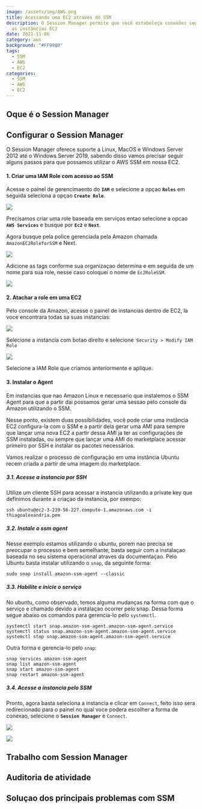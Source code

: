 ```yaml
---
image: /assets/img/AWS.png
title: Acessando uma EC2 atraves do SSM
description: O Session Manager permite que você estabeleça conexões seguras para
  as instâncias EC2
date: 2021-11-06
category: aws
background: "#FF9900"
tags:
  - SSM
  - AWS
  - EC2
categories:
  - SSM
  - AWS
  - EC2
---
```

## Oque é o Session Manager

## Configurar o Session Manager

O Session Manager oferece suporte a Linux, MacOS e Windows Server 2012 até o Windows Server 2019, sabendo disso vamos precisar seguir alguns passos para que possamos utilizar o AWS SSM em nossa EC2.

#### 1. Criar uma IAM Role com acesso ao SSM

Acesse o painel de gerencimaento do **`IAM`** e selecione a opçao **`Roles`** em seguida seleciona a opçao **`Create Role`**.

![](/assets/img/create-role.png)

Precisamos criar uma role baseada em serviços entao selecione a opcao **`AWS Services`** e busque por **`Ec2`** e **`Next`**.

Agora busque pela police gerenciada pela Amazon chamada `AmazonEC2RoleforSSM` e Next.

![](/assets/img/police-role.png)

Adicione as tags conforme sua organizaçao determina e em seguida de um nome para sua role, nesse caso coloquei o nome de `Ec2RoleSSM`.

![](/assets/img/review-role.png)

#### 2. Atachar a role em uma EC2

Pelo console da Amazon, acesse o painel de instancias dentro de EC2, la voce encontrara todas sa suas instancias:

![](/assets/img/lista-instancia.png)

Selecione a instancia com botao direito e selecione` Security > Modify IAM Role`

![](/assets/img/atach-role.png)

Selecione a IAM Role que criamos anteriormente e aplique. 

#### 3. Instalar o Agent

Em instancias que nao Amazon Linux e necessario que instalemos o SSM Agent para que a partir dai possamos gerar uma sessao pelo console da Amazon utilizando o SSM.

Nesse ponto, existem duas possibilidades, você pode criar uma instância EC2 configura-la com o SSM e a partir dela gerar uma AMI para sempre que lançar uma nova EC2 a partir dessa AMI ja ter as configurações de SSM instaladas, ou sempre que lançar uma AMI do marketplace acessar primeiro por SSH e instalar os pacotes necessários.

Vamos realizar o processo de configuração em uma instância Ubuntu recem criada a partir de uma imagem do marketplace.

##### 3.1. Acesse a instancia por SSH

Utilize um cliente SSH para acessar a instancia utilizando a private key que definimos durante a criaçao da instancia, por exempo:

```
ssh ubuntu@ec2-3-239-56-227.compute-1.amazonaws.com -i thiagoalexandria.pem
```

##### 3.2. Instale o ssm agent

Nesse exemplo estamos utilizando o ubuntu, porem nao precisa se preocupar o processo e bem semelhante, basta seguir com a instalaçao baseada no seu sistema operacional atraves da documentaçao. Pelo Ubuntu basta instalar utilizando o `snap`, da seguinte forma:

```
sudo snap install amazon-ssm-agent --classic
```

##### 3.3. Habilite e inicie o serviço

No ubuntu, como observado, temos alguma mudanças na forma com que o serviço e chamado devido a instalaçao ocorrer pelo snap. Dessa forma segue abaixo os comandos para gerencia-lo pelo `systemctl`.

```
systemctl start snap.amazon-ssm-agent.amazon-ssm-agent.service
systemctl status snap.amazon-ssm-agent.amazon-ssm-agent.service
systemctl stop snap.amazon-ssm-agent.amazon-ssm-agent.service
```

Outra forma e gerencia-lo pelo `snap`:

```
snap services amazon-ssm-agent
snap list amazon-ssm-agent
snap start amazon-ssm-agent
snap restart amazon-ssm-agent
```

##### 3.4. Acesse a instancia pelo SSM

Pronto, agora basta seleciona a instancia e clicar em `Connect`, feito isso sera redirecionado para o painel no qual voce podera escolher a forma de conexao, selecione o **`Session Manager`** e `Connect`.

![](/assets/img/ssm-2.png)

![](/assets/img/ssm-1.png)

## Trabalho com Session Manager

## Auditoria de atividade

## Soluçao dos principais problemas com SSM